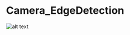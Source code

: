 # Camera_EdgeDetection
![alt text](https://github.com/hganchev/Camera_EdgeDetection/Documentation/tree/main/Slide1.png?raw=true)
